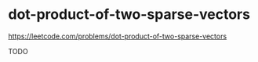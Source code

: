 # dot-product-of-two-sparse-vectors

https://leetcode.com/problems/dot-product-of-two-sparse-vectors

TODO 
